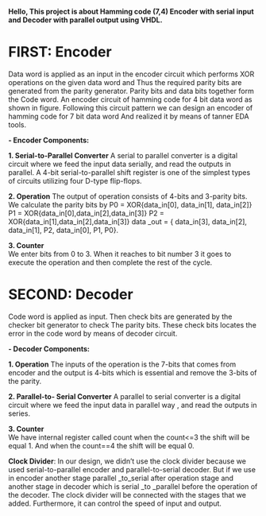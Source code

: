 **Hello, This project is about Hamming code (7,4) Encoder with serial input and Decoder with parallel output using VHDL.**

# FIRST: Encoder

Data word is applied as an input in the encoder circuit which performs XOR operations on the given data word and 
Thus the required parity bits are generated from the parity generator. Parity bits and data bits together form the 
Code word. An encoder circuit of hamming code for 4 bit data word as shown in figure.
Following this circuit pattern we can design an encoder of hamming code for 7 bit data word
And realized it by means of tanner EDA tools.

**- Encoder Components:**

   **1. Serial-to-Parallel Converter**
A serial to parallel converter is a digital circuit where we feed the input data serially, and read the outputs in parallel. A 4-bit serial-to-parallel shift register is one of the simplest types of circuits utilizing four D-type flip-flops.
   
   **2. Operation**
The output of operation  consists of 4-bits and  3-parity bits. We calculate the parity bits by P0 = XOR{data_in[0], data_in[1], data_in[2]}
                     P1 = XOR{data_in[0],data_in[2],data_in[3]}
                     P2 = XOR{data_in[1],data_in[2],data_in[3]}
             data _out = { data_in[3], data_in[2], data_in[1], P2, data_in[0], P1, P0}.

  **3. Counter**                                                                                                    
We enter bits from 0 to 3. When it reaches to bit number 3 it goes to execute the operation and then complete the rest of the cycle.

# SECOND: Decoder

Code word is applied as input. Then check bits are generated by the checker bit generator to check
The parity bits. These check bits locates the error in the code word by means of decoder circuit.

**- Decoder Components:**

   **1. Operation**
The inputs of the operation is the 7-bits that comes from encoder and the output is 4-bits which is essential and remove the 3-bits of the parity.

   **2. Parallel-to- Serial Converter**
A parallel to serial converter is a digital circuit where we feed the input data in parallel way , and read the outputs in series. 

   **3. Counter**  
We have internal register called count when the count<=3 the shift will be equal 1. And when the count==4 the shift will be equal 0.
                                                                  
**Clock Divider**:
In our design, we didn’t use the clock divider because we used serial-to-parallel encoder and parallel-to-serial decoder. But if we use in encoder another stage parallel _to_serial after operation stage and another stage in decoder which is serial _to _parallel before the operation of the decoder. The clock divider will be connected with the stages that we added. Furthermore, it can control the speed of input and output.



 






